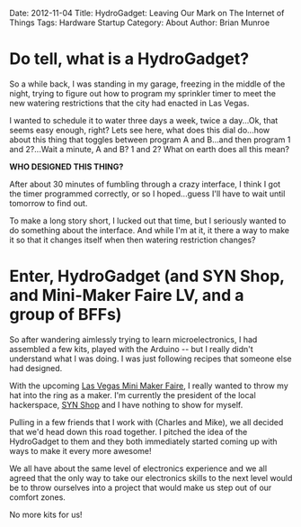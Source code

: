 Date: 2012-11-04
Title: HydroGadget: Leaving Our Mark on The Internet of Things
Tags: Hardware Startup
Category: About
Author: Brian Munroe

Do tell, what is a HydroGadget?
===

So a while back, I was standing in my garage, freezing in the middle of the night, trying to figure out how to program
my sprinkler timer to meet the new watering restrictions that the city had enacted in Las Vegas.


I wanted to schedule it to water three days a week, twice a day...Ok, that seems
easy enough, right?  Lets see here, what does this dial do...how about this thing
that toggles between program A and B...and then program 1 and 2?...Wait a minute, A and B?
1 and 2?  What on earth does all this mean?


**WHO DESIGNED THIS THING?**


After about 30 minutes of fumbling through a crazy interface, I think I got the
timer programmed correctly, or so I hoped...guess I'll have to wait until tomorrow to find out.

To make a long story short, I lucked out that time, but I seriously wanted to do
something about the interface.  And while I'm at it, it there a way to make it so
that it changes itself when then watering restriction changes?


Enter, HydroGadget (and SYN Shop, and Mini-Maker Faire LV, and a group of BFFs)
===

So after wandering aimlessly trying to learn microelectronics, I had assembled a
few kits, played with the Arduino -- but I really didn't understand what I was
doing.  I was just following recipes that someone else had designed.


With the upcoming [Las Vegas Mini Maker Faire](http://makerfairevegas.com/ "Las
Vegas Mini Maker Faire"), I really wanted to throw my hat into the ring as a
maker.  I'm currently the president of the local hackerspace, [SYN Shop](https://synshop.org/ "SYN Shop")
and I have nothing to show for myself.


Pulling in a few friends that I work with (Charles and Mike), we all decided that
we'd head down this road together.  I pitched the idea of the HydroGadget to them
and they both immediately started coming up with ways to make it every more
awesome!


We all have about the same level of electronics experience and we all agreed that
the only way to take our electronics skills to the next level would be to throw
ourselves into a project that would make us step out of our comfort zones.


No more kits for us!
